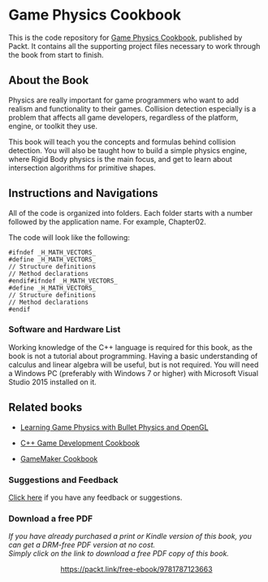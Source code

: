 # Game Physics Cookbook

This is the code repository for [Game Physics Cookbook](https://www.packtpub.com/game-development/game-physics-cookbook?utm_source=github&utm_medium=repository&utm_campaign=9781787123663), published by Packt. It contains all the supporting project files necessary to work through the book from start to finish.
## About the Book
Physics are really important for game programmers who want to add realism and functionality to their games. Collision detection especially is a problem that affects all game developers, regardless of the platform, engine, or toolkit they use.

This book will teach you the concepts and formulas behind collision detection. You will also be taught how to build a simple physics engine, where Rigid Body physics is the main focus, and get to learn about intersection algorithms for primitive shapes.

## Instructions and Navigations
All of the code is organized into folders. Each folder starts with a number followed by the application name. For example, Chapter02.



The code will look like the following:
```
#ifndef _H_MATH_VECTORS_
#define _H_MATH_VECTORS_
// Structure definitions
// Method declarations
#endif#ifndef _H_MATH_VECTORS_
#define _H_MATH_VECTORS_
// Structure definitions
// Method declarations
#endif
```
### Software and Hardware List
Working knowledge of the C++ language is required for this book, as the book is not a tutorial
about programming. Having a basic understanding of calculus and linear algebra will be
useful, but is not required. You will need a Windows PC (preferably with Windows 7 or higher)
with Microsoft Visual Studio 2015 installed on it.

## Related books

* [Learning Game Physics with Bullet Physics and OpenGL](https://www.packtpub.com/game-development/learning-game-physics-bullet-physics-and-opengl?utm_source=github&utm_medium=repository&utm_campaign=9781783281879)

* [C++ Game Development Cookbook](https://www.packtpub.com/game-development/c-game-development-cookbook?utm_source=github&utm_medium=repository&utm_campaign=9781785882722)

* [GameMaker Cookbook](https://www.packtpub.com/game-development/gamemaker-cookbook?utm_source=github&utm_medium=repository&utm_campaign=9781784399849)

### Suggestions and Feedback
[Click here](https://docs.google.com/forms/d/e/1FAIpQLSe5qwunkGf6PUvzPirPDtuy1Du5Rlzew23UBp2S-P3wB-GcwQ/viewform) if you have any feedback or suggestions.
### Download a free PDF

 <i>If you have already purchased a print or Kindle version of this book, you can get a DRM-free PDF version at no cost.<br>Simply click on the link to download a free PDF copy of this book.</i>
<p align="center"> <a href="https://packt.link/free-ebook/9781787123663">https://packt.link/free-ebook/9781787123663 </a> </p>